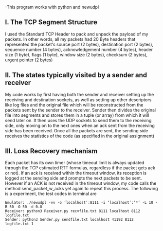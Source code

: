 -This program works with python and newudpl  

## I. The TCP Segment Structure  
I used the Standard TCP Header to pack and unpack the payload of my packets. In other words, all my
packets had 20 Byte headers that represented the packet's source port (2 bytes), destination port (2 bytes),
sequence number (4 bytes), acknowledgement number (4 bytes), header size (1 byte), flags (1 byte), window
size (2 bytes), checksum (2 bytes), urgent pointer (2 bytes)  
  
## II. The states typically visited by a sender and receiver
My code works by first having both the sender and receiver setting up the receiving and destination sockets,
as well as setting up other descriptors like log files and the original file which will be reconstructed from the
packets sent by the sender to the receiver. Sender then divides the original file into segments and stores them
in a tuple (or array) from which it will send later on. It then uses the UDP sockets to send them to the receiving
side, only moving on to the next ones when an ack sent from the receiving side has been received. Once all
the packets are sent, the sending side receives the statistics of the code (as specified in the original
assignment)  
  
## III. Loss Recovery mechanism
Each packet has its own timer (whose timeout limit is always updated through the TCP estimated RTT
formulas, regardless if the packet gets ack or not). If an ack is received within the timeout window, its reception
is logged at the sending side and prompts the next packets to be sent. However if an ACK is not received in
the timeout window, my code calls the method send_packet_w_acks yet again to repeat this process.
The following is a experiment, the test codes in terminal are
```
Emulator: ./newudpl -vv -o ‘localhost’:8111 -i ‘localhost’:’*’ -L 10 -B 50 -O 50 -d 0.8
Receiver: python3 Receiver.py recvfile.txt 8111 localhost 8112 logfile.txt
Sender: python3 Sender.py sendfile.txt localhost 41192 8112 logfile.txt 1
```
